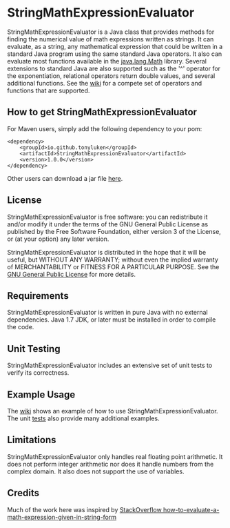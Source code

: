 # StringMathExpressionEvaluator

StringMathExpressionEvaluator is a Java class that provides methods for finding the numerical value of math expressions written as strings. It can evaluate, as a string, any mathematical expression that could be written in a standard Java program using the same standard Java operators. It also can evaluate most functions available in the [java.lang.Math](https://docs.oracle.com/javase/8/docs/api/java/lang/Math.html) library. Several extensions to standard Java are also supported such as the '^' operator for the exponentiation, relational operators return double values, and several additional functions. See the [wiki](https://github.com/tonyluken/StringMathExpressionEvaluator/wiki) for a compete set of operators and functions that are supported.

## How to get StringMathExpressionEvaluator
For Maven users, simply add the following dependency to your pom:

	<dependency>
		<groupId>io.github.tonyluken</groupId>
		<artifactId>StringMathExpressionEvaluator</artifactId>
		<version>1.0.0</version>
	</dependency>

Other users can download a jar file [here](https://repo.maven.apache.org/maven2/io/github/tonyluken/StringMathExpressionEvaluator/).

## License
StringMathExpressionEvaluator is free software: you can redistribute it and/or modify it under the terms of the GNU General Public License as published by the Free Software Foundation, either version 3 of the License, or (at your option) any later version.

StringMathExpressionEvaluator is distributed in the hope that it will be useful, but WITHOUT ANY WARRANTY; without even the implied warranty of MERCHANTABILITY or FITNESS FOR A PARTICULAR PURPOSE. See the [GNU General Public License](LICENSE.md) for more details.

## Requirements
StringMathExpressionEvaluator is written in pure Java with no external dependencies. Java 1.7 JDK, or later must be installed in order to compile the code.

## Unit Testing
StringMathExpressionEvaluator includes an extensive set of unit tests to verify its correctness. 

## Example Usage
The [wiki](https://github.com/tonyluken/StringMathExpressionEvaluator/wiki) shows an example of how to use StringMathExpressionEvaluator. The unit [tests]() also provide many additional examples. 

## Limitations
StringMathExpressionEvaluator only handles real floating point arithmetic. It does not perform integer arithmetic nor does it handle numbers from the complex domain. It also does not support the use of variables.

## Credits
Much of the work here was inspired by [StackOverflow how-to-evaluate-a-math-expression-given-in-string-form](https://stackoverflow.com/questions/3422673/how-to-evaluate-a-math-expression-given-in-string-form)
